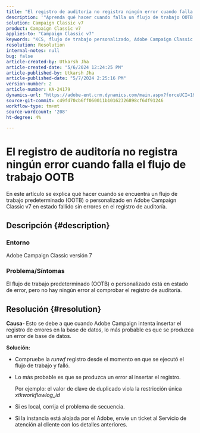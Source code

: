 ```yaml
---
title: "El registro de auditoría no registra ningún error cuando falla el flujo de trabajo OOTB"
description: '"Aprenda qué hacer cuando falla un flujo de trabajo OOTB o personalizado en Adobe Campaign Classic, pero no se encuentran errores en el registro de auditoría".'
solution: Campaign Classic v7
product: Campaign Classic v7
applies-to: "Campaign Classic v7"
keywords: "KCS, flujo de trabajo personalizado, Adobe Campaign Classic v7, registro de auditoría, flujo de trabajo OOTB, ACC"
resolution: Resolution
internal-notes: null
bug: false
article-created-by: Utkarsh Jha
article-created-date: "5/6/2024 12:24:25 PM"
article-published-by: Utkarsh Jha
article-published-date: "5/7/2024 2:25:16 PM"
version-number: 2
article-number: KA-24179
dynamics-url: "https://adobe-ent.crm.dynamics.com/main.aspx?forceUCI=1&pagetype=entityrecord&etn=knowledgearticle&id=ffbc5f91-a30b-ef11-9f89-000d3a32bd42"
source-git-commit: c49fd70cb6ff060011b10162326898cf6df91246
workflow-type: tm+mt
source-wordcount: '208'
ht-degree: 4%

---
```


# El registro de auditoría no registra ningún error cuando falla el flujo de trabajo OOTB


En este artículo se explica qué hacer cuando se encuentra un flujo de trabajo predeterminado (OOTB) o personalizado en Adobe Campaign Classic v7 en estado fallido sin errores en el registro de auditoría.

## Descripción {#description}


### <b>Entorno</b>

Adobe Campaign Classic versión 7



### <b>Problema/Síntomas</b>

El flujo de trabajo predeterminado (OOTB) o personalizado está en estado de error, pero no hay ningún error al comprobar el registro de auditoría.


## Resolución {#resolution}


<b>Causa- </b>Esto se debe a que cuando Adobe Campaign intenta insertar el registro de errores en la base de datos, lo más probable es que se produzca un error de base de datos.



<b>Solución:</b>

- Compruebe la *runwf* registro desde el momento en que se ejecutó el flujo de trabajo y falló.
- Lo más probable es que se produzca un error al insertar el registro.

  Por ejemplo: el valor de clave de duplicado viola la restricción única *xtkworkflowlog_id*
- Si es local, corrija el problema de secuencia.
- Si la instancia está alojada por el Adobe, envíe un ticket al Servicio de atención al cliente con los detalles anteriores.

